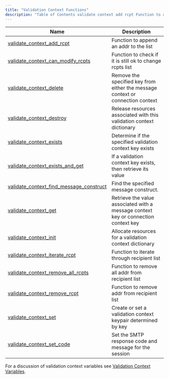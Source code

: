 ```yaml
---
title: "Validation Context Functions"
description: "Table of Contents validate context add rcpt Function to append an addr to the list validate context can modify rcpts Function to check if it is still ok to change rcpts list validate context delete Remove the specified key from either the message context or connection context validate context destroy..."
---
```



| Name                                                                                                                                          | Description                                                                        |
|-----------------------------------------------------------------------------------------------------------------------------------------------|------------------------------------------------------------------------------------|
| [validate_context_add_rcpt](/momentum/3/3-api/apis-validate-context-add-rcpt)                             | Function to append an addr to the list                                             |
| [validate_context_can_modify_rcpts](/momentum/3/3-api/apis-validate-context-can-modify-rcpts)             | Function to check if it is still ok to change rcpts list                           |
| [validate_context_delete](/momentum/3/3-api/apis-validate-context-delete)                                 | Remove the specified key from either the message context or connection context     |
| [validate_context_destroy](/momentum/3/3-api/apis-validate-context-destroy)                               | Release resources associated with this validation context dictionary               |
| [validate_context_exists](/momentum/3/3-api/apis-validate-context-exists)                                 | Determine if the specified validation context key exists                           |
| [validate_context_exists_and_get](/momentum/3/3-api/apis-validate-context-exists-and-get)                 | If a validation context key exists, then retrieve its value                        |
| [validate_context_find_message_construct](/momentum/3/3-api/apis-validate-context-find-message-construct) | Find the specified message construct.                                              |
| [validate_context_get](/momentum/3/3-api/apis-validate-context-get)                                       | Retrieve the value associated with a message context key or connection context key |
| [validate_context_init](/momentum/3/3-api/apis-validate-context-init)                                     | Allocate resources for a validation context dictionary                             |
| [validate_context_iterate_rcpt](/momentum/3/3-api/apis-validate-context-iterate-rcpt)                     | Function to iterate through recipient list                                         |
| [validate_context_remove_all_rcpts](/momentum/3/3-api/apis-validate-context-remove-all-rcpts)             | Function to remove all addr from recipient list                                    |
| [validate_context_remove_rcpt](/momentum/3/3-api/apis-validate-context-remove-rcpt)                       | Function to remove addr from recipient list                                        |
| [validate_context_set](/momentum/3/3-api/apis-validate-context-set)                                       | Create or set a validation context keypair determined by key                       |
| [validate_context_set_code](/momentum/3/3-api/apis-validate-context-set-code)                             | Set the SMTP response code and message for the session                             |

For a discussion of validation context variables see [Validation Context Variables](/momentum/3/3-reference/3-reference-policy-context-variables).